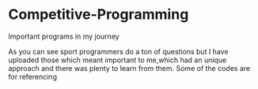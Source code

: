 # Competitive-Programming
Important  programs in my journey

As you can see sport programmers do a ton of questions but I have uploaded those which meant important to me,which had an unique approach and there was plenty to learn from them.
Some of the codes are for referencing
